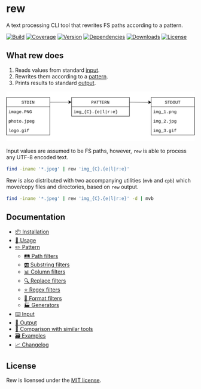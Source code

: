 # rew

A text processing CLI tool that rewrites FS paths according to a pattern.

[![Build](https://img.shields.io/github/workflow/status/jpikl/rew/Build/master?logo=github)](https://github.com/jpikl/rew/actions?query=workflow%3ABuild+branch%3Amaster)
[![Coverage](https://img.shields.io/codecov/c/github/jpikl/rew/master?logo=codecov&token=9K88E1ZCBU)](https://codecov.io/gh/jpikl/rew)
[![Version](https://img.shields.io/crates/v/rew.svg)](https://crates.io/crates/rew)
[![Dependencies](https://deps.rs/repo/github/jpikl/rew/status.svg)](https://deps.rs/repo/github/jpikl/rew)
[![Downloads](https://img.shields.io/crates/d/rew)](https://crates.io/crates/rew)
[![License](https://img.shields.io/crates/l/rew.svg)](https://github.com/jpikl/rew/blob/master/LICENSE.md)

## What rew does

1. Reads values from standard [input](https://jpikl.github.io/rew/input.html).
2. Rewrites them according to a [pattern](https://jpikl.github.io/rew/pattern.html).
3. Prints results to standard [output](https://jpikl.github.io/rew/output.html).

![What rew does](docs/images/diagram.svg)

Input values are assumed to be FS paths, however, `rew` is able to process any UTF-8 encoded text.

```bash
find -iname '*.jpeg' | rew 'img_{C}.{e|l|r:e}'
```

Rew is also distributed with two accompanying utilities (`mvb` and `cpb`) which move/copy files and directories, based on `rew` output.

```bash
find -iname '*.jpeg' | rew 'img_{C}.{e|l|r:e}' -d | mvb
```

## Documentation

- [📦 Installation](https://jpikl.github.io/rew/installation.html)
- [🚀 Usage](https://jpikl.github.io/rew/usage.html)
- [✏️ Pattern](https://jpikl.github.io/rew/pattern.html)
  - [🛤 Path filters](https://jpikl.github.io/rew/filters/path.html)
  - [🆎 Substring filters](https://jpikl.github.io/rew/filters/substr.html)
  - [📊 Column filters](https://jpikl.github.io/rew/filters/column.html)
  - [🔍 Replace filters](https://jpikl.github.io/rew/filters/replace.html)
  - [⭐️ Regex filters](https://jpikl.github.io/rew/filters/regex.html)
  - [🎨 Format filters](https://jpikl.github.io/rew/filters/format.html)
  - [🏭 Generators](https://jpikl.github.io/rew/filters/generators.html)
- [⌨️ Input](https://jpikl.github.io/rew/input.html)
- [💬 Output](https://jpikl.github.io/rew/output.html)
- [🔬 Comparison with similar tools](https://jpikl.github.io/rew/comparison.html)
- [🗃 Examples](https://jpikl.github.io/rew/examples.html)
- [📈 Changelog](CHANGELOG.md)

## License

Rew is licensed under the [MIT license](LICENSE.md).
